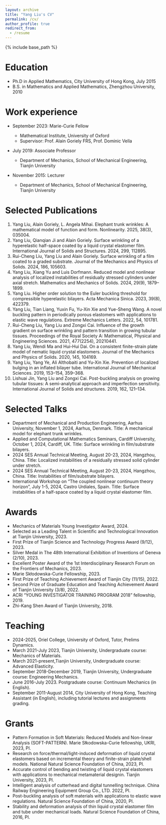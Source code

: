 ```yaml
---
layout: archive
title: "Yang Liu's CV"
permalink: /cv/
author_profile: true
redirect_from:
  - /resume
---
```


{% include base_path %}

Education
======
* Ph.D in Applied Mathematics, City University of Hong Kong, July 2015
* B.S. in Mathematics and Applied Mathematics, Zhengzhou University, 2010

Work experience
======
* September 2023: Marie-Curie Fellow
  * Mathematical Institute, University of Oxford
  * Supervisor: Prof. Alain Goriely FRS, Prof. Dominic Vella

* July 2019: Associate Professor 
  * Department of Mechanics, School of Mechanical Engineering, Tianjin University

* November 2015: Lecturer 
  * Department of Mechanics, School of Mechanical Engineering, Tianjin University

  
Selected Publications
======
  
1. Yang Liu, Alain Goriely, L. Angela Mihai. Elephant trunk wrinkles: A mathematical model of function and form. Nonlinearity. 2025, 38(3), 035004.
2. Yang Liu, Qianqian Ji and Alain Goriely. Surface wrinkling of a hyperelastic half-space coated by a liquid crystal elastomer film. International Journal of Solids and Structures. 2024, 299, 112895.
3. Rui-Cheng Liu, Yang Liu and Alain Goriely. Surface wrinkling of a film coated to a graded substrate. Journal of the Mechanics and Physics of Solids. 2024, 186, 105603.  
4. Yang Liu, Xiang Yu and Luis Dorfmann. Reduced model and nonlinear analysis of localized instabilities of residually stressed cylinders under axial stretch. Mathematics and Mechanics of Solids. 2024, 29(9), 1879–1899.
5. Yang Liu. Higher order solution to the Euler buckling threshold for compressible hyperelastic bilayers. Acta Mechanica Sinica. 2023, 39(8), 422379.
6. Yang Liu, Tian Liang, Yuxin Fu, Yu-Xin Xie and Yue-Sheng Wang. A novel buckling pattern in periodically porous elastomers with applications to elastic wave regulations. Extreme Mechanics Letters. 2022, 54, 101781.
7. Rui-Cheng Liu, Yang Liu and Zongxi Cai. Influence of the growth gradient on surface wrinkling and pattern transition in growing tubular tissues. Proceedings of the Royal Society A: Mathematical, Physical and Engineering Sciences. 2021, 477(2254), 20210441.
8. Yang Liu, Wendi Ma and Hui-Hui Dai. On a consistent finite-strain plate model of nematic liquid crystal elastomers. Journal of the Mechanics and Physics of Solids. 2020, 145, 104169.
9. Yang Liu, Yang Ye, Ali Althobaiti and Yu-Xin Xie. Prevention of localized bulging in an inflated bilayer tube. International Journal of Mechanical Sciences. 2019, 153–154, 359–368.
10. Lishuai Jin, Yang Liu and Zongxi Cai. Post-buckling analysis on growing tubular tissues: A semi-analytical approach and imperfection sensitivity. International Journal of Solids and structures. 2019, 162, 121–134.
  
Selected Talks
======
* Department of Mechanical and Production Engineering, Aarhus University, November 1, 2024, Aarhus, Denmark. Title: A mechanical model for elephant trunk wrinkles.
* Applied and Computational Mathematics Seminars, Cardiff University, October 1, 2024, Cardiff, UK. Title: Surface wrinkling in film/substrate bilayers.
* 2024 SES Annual Technical Meeting, August 20-23, 2024, Hangzhou, China. Title: Localized instabilities of a residually stressed solid cylinder under stretch.
* 2024 SES Annual Technical Meeting, August 20-23, 2024, Hangzhou, China. Title: Instabilities of film/substrate bilayers.
* International Workshop on “The coupled nonlinear continuum theory horizon”, July 1-5, 2024, Castro Urdiales, Spain. Title: Surface instabilities of a half-space coated by a liquid crystal elastomer film.

Awards
======
* Mechanics of Materials Young Investigator Award, 2024.
* Selected as a Leading Talent in Scientific and Technological Innovation at Tianjin University, 2023.
* First Prize of Tianjin Science and Technology Progress Award (9/12), 2023.
* Silver Medal in The 48th International Exhibition of Inventions of Geneva (2/10), 2023.
* Excellent Poster Award of the 1st Interdisciplinary Research Forum on the Frontiers of Mechanics, 2023.
* Marie Skłodowska-Curie Fellowship, 2023.
* First Prize of Teaching Achievement Award of Tianjin City (11/15), 2022.
* Second Prize of Graduate Education and Teaching Achievement Award of Tianjin University (3/8), 2022.
* ACRI “YOUNG INVESTIGATOR TRAINING PROGRAM 2018” fellowship, 2019.
* Zhi-Kang Shen Award of Tianjin University, 2018.
  
Teaching
======
<!-- <ul>{% for post in site.teaching reversed %}
    {% include archive-single-cv.html %}
  {% endfor %}</ul>-->
  
* 2024-2025, Oriel College, University of Oxford, Tutor, Prelims Dynamics.
* March 2021-July 2023, Tianjin University, Undergraduate course: Mechanics of Materials.
* March 2021-present,Tianjin University, Undergraduate course: Advanced Elasticity.
* September 2018-December 2019, Tianjin University, Undergraduate course: Engineering Mechanics.
* June 2016-July 2023. Postgraduate course: Continuum Mechanics (in English).
* September 2011-August 2014, City University of Hong Kong, Teaching Assistant (in English), including tutorial lectures and assignments grading.

Grants
======
* Pattern Formation in Soft Materials: Reduced Models and Non-linear Analysis (SOFT-PATTERN). Marie Słkodowska-Curie fellowship, UKRI, 2023, PI.
* Research on force/thermal/light-induced deformation of liquid crystal elastomers based on incremental theory and finite-strain plate/shell models. National Natural Science Foundation of China, 2023, PI.
* Accurate control of bending and twisting of liquid crystal elastomers with applications to mechanical metamaterial designin. Tianjin University, 2023, PI.
* Intelligent analysis of cutterhead and digital tunnelling technique. China Railway Engineering Equipment Group Co., LTD. 2022, PI.
* Post-buckling analysis of soft materials with applications to elastic wave regulations. Natural Science Foundation of China, 2020, PI.
* Stability and deformation analysis of thin liquid crystal elastomer film and tube under mechanical loads. Natural Science Foundation of China, 2016, PI.
  
<!-- Service and leadership
======
* Currently signed in to 43 different slack teams-->
